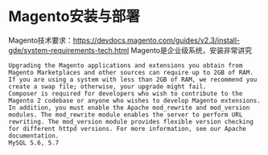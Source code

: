 # Magento安装与部署

Magento技术要求：https://devdocs.magento.com/guides/v2.3/install-gde/system-requirements-tech.html
Magento是企业级系统，安装非常讲究

~~~
Upgrading the Magento applications and extensions you obtain from Magento Marketplaces and other sources can require up to 2GB of RAM. If you are using a system with less than 2GB of RAM, we recommend you create a swap file; otherwise, your upgrade might fail.
Composer is required for developers who wish to contribute to the Magento 2 codebase or anyone who wishes to develop Magento extensions.
In addition, you must enable the Apache mod_rewrite and mod_version modules. The mod_rewrite module enables the server to perform URL rewriting. The mod_version module provides flexible version checking for different httpd versions. For more information, see our Apache documentation.
MySQL 5.6, 5.7

~~~
